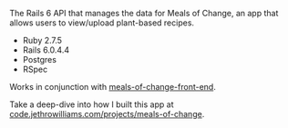 The Rails 6 API that manages the data for Meals of Change, an app that allows users to view/upload plant-based recipes.

- Ruby 2.7.5
- Rails 6.0.4.4
- Postgres
- RSpec

Works in conjunction with [meals-of-change-front-end](https://github.com/jro31/meals-of-change-front-end).

Take a deep-dive into how I built this app at [code.jethrowilliams.com/projects/meals-of-change](https://code.jethrowilliams.com/projects/meals-of-change).
